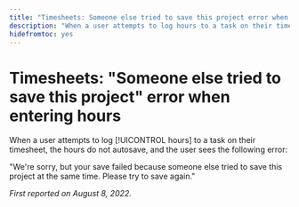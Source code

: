 ```yaml
---
title: "Timesheets: Someone else tried to save this project error when entering hours"
description: "When a user attempts to log hours to a task on their timesheet, the hours do not autosave, and the user sees an error."
hidefromtoc: yes
---
```


# Timesheets: "Someone else tried to save this project" error when entering hours

When a user attempts to log [!UICONTROL hours] to a task on their timesheet, the hours do not autosave, and the user sees the following error:

"We're sorry, but your save failed because someone else tried to save this project at the same time. Please try to save again."

_First reported on August 8, 2022._

